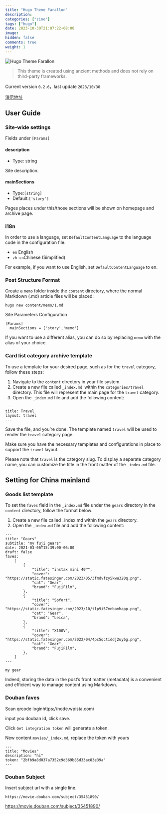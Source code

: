 ```yaml
---
title: "Hugo Theme Farallon"
description:
categories: ["zine"]
tags: ["hugo"]
date: 2023-10-30T21:07:22+08:00
image:
hidden: false
comments: true
weight: 1
---
```


![Hugo Theme Farallon](https://static.fatesinger.com/2023/06/u1ak8xgmyn9ec24r.png)

> This theme is created using ancient methods and does not rely on third-party frameworks.

Current version `0.2.6`，last update `2023/10/30`

[演示地址](https://bigfa.github.io/hugo-theme-farallon/)

## User Guide

### Site-wide settings

Fields under `[Params]`

#### description

-   Type: string

Site description.

#### mainSections

-   Type:`[string]`
-   Default:`['story']`

Pages places under this/those sections will be shown on homepage and archive page.

### i18n

In order to use a language, set `DefaultContentLanguage` to the language code in the configuration file.

-   `en` English
-   `zh-cn`Chinese (Simplified)

For example, if you want to use English, set `DefaultContentLanguage` to en.

### Post Structure Format

Create a `memo` folder inside the `content` directory, where the normal Markdown (.md) article files will be placed:

```
hugo new content/memo/1.md
```

Site Parameters Configuration

```
[Params]
  mainSections = ['story','memo']
```

If you want to use a different alias, you can do so by replacing `memo` with the alias of your choice.

### Card list category archive template

To use a template for your desired page, such as for the `travel` category, follow these steps:

1. Navigate to the `content` directory in your file system.
2. Create a new file called `_index.md `within the `categories/travel` directory. This file will represent the main page for the `travel` category.
3. Open the `_index.md` file and add the following content:

```
---
title: Travel
layout: travel
---
```

Save the file, and you’re done. The template named `travel` will be used to render the `travel` category page.

Make sure you have the necessary templates and configurations in place to support the `travel` layout.

Please note that `travel` is the category slug. To display a separate category name, you can customize the title in the front matter of the `_index.md` file.

## Setting for China mainland

### Goods list template

To set the `faves` field in the `_index.md` file under the `gears` directory in the `content` directory, follow the format below:

1. Create a new file called \_index.md within the `gears` directory.
2. Open the `_index.md` file and add the following content:

```
---
title: "Gears"
subtitle: "my fuji gears"
date: 2021-03-06T15:39:00-06:00
draft: false
faves:
    [
        {
            "title": "instax mini 40™",
            "cover": "https://static.fatesinger.com/2023/05/3fmdvfzy5kwu320q.png",
            "cat": "Gear",
            "brand": "FujiFilm",
        },
        {
            "title": "Sofort",
            "cover": "https://static.fatesinger.com/2023/10/tlp9i57mnbamhapp.png",
            "cat": "Gear",
            "brand": "Leica",
        },
        {
            "title": "X100V",
            "cover": "https://static.fatesinger.com/2022/04/4pc5qctiddj2uy6g.png",
            "cat": "Gear",
            "brand": "FujiFilm",
        },
    ]
---

my gear

```

Indeed, storing the data in the post’s front matter (metadata) is a convenient and efficient way to manage content using Markdown.

### Douban faves

Scan qrcode loginhttps://node.wpista.com/

input you douban id, click save.

Click `Get integration token` will generate a token.

New content `movies/_index.md`, replace the token with yours

```
---
title: "Movies"
description: "hi"
token: "2bfb9a8d037a7352c9d369b85d33ac83e39a"
---

```

### Douban Subject

Insert subject url with a single line.

`https://movie.douban.com/subject/35451890/`

https://movie.douban.com/subject/35451890/
